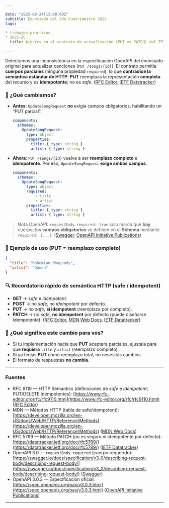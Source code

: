 ```yaml
---

date: "2025-08-24T13:00:00Z"
subtitle: Enunciado del 2do Cuatrimestre 2025
tags:

* trabajos-practicos
* 2025-2C
  title: Ajustes en el contrato de actualización (PUT vs PATCH) del TP2C 2025

---
```


Detectamos una inconsistencia en la especificación OpenAPI del enunciado original para actualizar canciones (`PUT /songs/{id}`). El contrato permitía **cuerpos parciales** (ninguna propiedad `required`), lo que **contradice la semántica estándar de HTTP**: **PUT** reemplaza la representación **completa** del recurso y es **idempotente**; no es _safe_. ([RFC Editor][1], [IETF Datatracker][2])

### 📌 **¿Qué cambiamos?**

- **Antes**: `UpdateSongRequest` **no** exigía campos obligatorios, habilitando un “PUT parcial”.

  ```yaml
  components:
    schemas:
      UpdateSongRequest:
        type: object
        properties:
          title: { type: string }
          artist: { type: string }
  ```

- **Ahora**: `PUT /songs/{id}` vuelve a ser **reemplazo completo** e **idempotente**. Por eso, `UpdateSongRequest` **exige ambos campos**.

  ```yaml
  components:
    schemas:
      UpdateSongRequest:
        type: object
        required:
            - title
            - artist
        properties:
          title: { type: string }
          artist: { type: string }
  ```

> Nota OpenAPI: `requestBody.required: true` solo marca que **hay** cuerpo; los **campos obligatorios** se definen en el **Schema** mediante `required: [...]`. ([Swagger][3], [OpenAPI Initiative Publications][4])

### 🧭 **Ejemplo de uso (PUT = reemplazo completo)**

```json
{
  "title": "Bohemian Rhapsody",
  "artist": "Queen"
}
```

### 🔍 **Recordatorio rápido de semántica HTTP (safe / idempotent)**

- **GET** → _safe_ e _idempotent_.
- **POST** → no _safe_, no _idempotent_ por defecto.
- **PUT** → no _safe_, **sí idempotent** (reemplaza por completo).
- **PATCH** → no _safe_, **no idempotent** por defecto (puede diseñarse idempotente). ([RFC Editor][1], [MDN Web Docs][5], [IETF Datatracker][6])

### 🤔 **¿Qué significa este cambio para vos?**

- Si tu implementación hacía que **PUT** aceptara parciales, ajustala para que **requiera** `title` y `artist` (reemplazo completo).
- Si ya tenías **PUT** como reemplazo total, no necesitás cambios.
- El formato de respuestas **no cambia**.

---

### Fuentes

- RFC 9110 — HTTP Semantics (definiciones de _safe_ e _idempotent_; PUT/DELETE idempotentes):
  [https://www.rfc-editor.org/rfc/rfc9110.html](https://www.rfc-editor.org/rfc/rfc9110.html) ([RFC Editor][1])
- MDN — Métodos HTTP (tabla de safe/idempotent):
  [https://developer.mozilla.org/en-US/docs/Web/HTTP/Reference/Methods](https://developer.mozilla.org/en-US/docs/Web/HTTP/Reference/Methods) ([MDN Web Docs][5])
- RFC 5789 — Método PATCH (no es seguro ni idempotente por defecto):
  [https://datatracker.ietf.org/doc/rfc5789/](https://datatracker.ietf.org/doc/rfc5789/) ([IETF Datatracker][6])
- OpenAPI 3.0 — `requestBody.required` (cuerpo requerido):
  [https://swagger.io/docs/specification/v3_0/describing-request-body/describing-request-body/](https://swagger.io/docs/specification/v3_0/describing-request-body/describing-request-body/) ([Swagger][3])
- OpenAPI 3.0.3 — Especificación oficial:
  [https://spec.openapis.org/oas/v3.0.3.html](https://spec.openapis.org/oas/v3.0.3.html) ([OpenAPI Initiative Publications][4])

---

[1]: https://www.rfc-editor.org/rfc/rfc9110.html "RFC 9110: HTTP Semantics"
[2]: https://datatracker.ietf.org/doc/html/rfc9110 "RFC 9110 - HTTP Semantics"
[3]: https://swagger.io/docs/specification/v3_0/describing-request-body/describing-request-body/ "Describing Request Body"
[4]: https://spec.openapis.org/oas/v3.0.3.html "OpenAPI Specification v3.0.3"
[5]: https://developer.mozilla.org/en-US/docs/Web/HTTP/Reference/Methods "HTTP request methods - MDN - Mozilla"
[6]: https://datatracker.ietf.org/doc/rfc5789/ "RFC 5789 - PATCH Method for HTTP"
